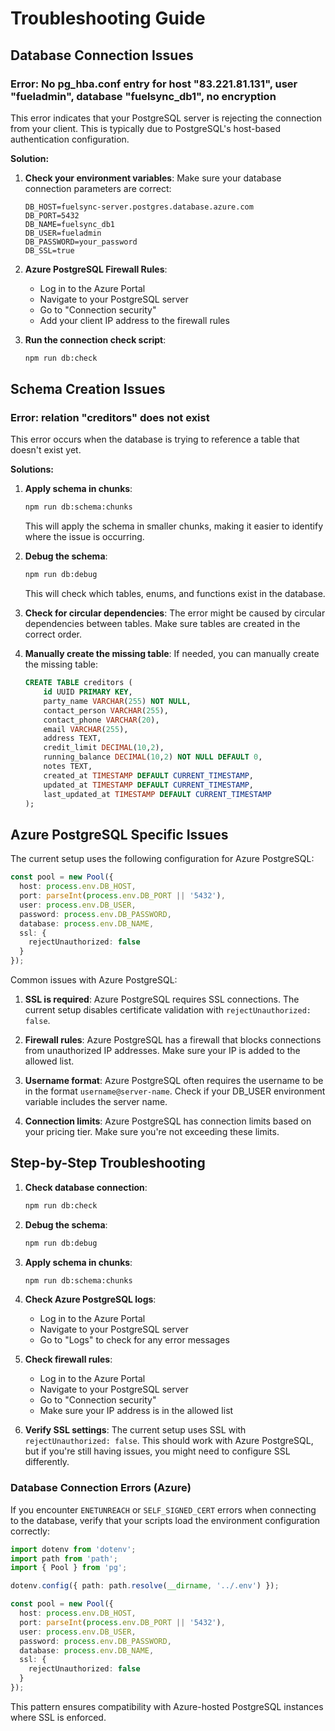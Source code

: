 # Troubleshooting Guide

## Database Connection Issues

### Error: No pg_hba.conf entry for host "83.221.81.131", user "fueladmin", database "fuelsync_db1", no encryption

This error indicates that your PostgreSQL server is rejecting the connection from your client. This is typically due to PostgreSQL's host-based authentication configuration.

**Solution:**

1. **Check your environment variables**:
   Make sure your database connection parameters are correct:
   ```
   DB_HOST=fuelsync-server.postgres.database.azure.com
   DB_PORT=5432
   DB_NAME=fuelsync_db1
   DB_USER=fueladmin
   DB_PASSWORD=your_password
   DB_SSL=true
   ```

2. **Azure PostgreSQL Firewall Rules**:
   - Log in to the Azure Portal
   - Navigate to your PostgreSQL server
   - Go to "Connection security"
   - Add your client IP address to the firewall rules

3. **Run the connection check script**:
   ```bash
   npm run db:check
   ```

## Schema Creation Issues

### Error: relation "creditors" does not exist

This error occurs when the database is trying to reference a table that doesn't exist yet.

**Solutions:**

1. **Apply schema in chunks**:
   ```bash
   npm run db:schema:chunks
   ```
   This will apply the schema in smaller chunks, making it easier to identify where the issue is occurring.

2. **Debug the schema**:
   ```bash
   npm run db:debug
   ```
   This will check which tables, enums, and functions exist in the database.

3. **Check for circular dependencies**:
   The error might be caused by circular dependencies between tables. Make sure tables are created in the correct order.

4. **Manually create the missing table**:
   If needed, you can manually create the missing table:
   ```sql
   CREATE TABLE creditors (
       id UUID PRIMARY KEY,
       party_name VARCHAR(255) NOT NULL,
       contact_person VARCHAR(255),
       contact_phone VARCHAR(20),
       email VARCHAR(255),
       address TEXT,
       credit_limit DECIMAL(10,2),
       running_balance DECIMAL(10,2) NOT NULL DEFAULT 0,
       notes TEXT,
       created_at TIMESTAMP DEFAULT CURRENT_TIMESTAMP,
       updated_at TIMESTAMP DEFAULT CURRENT_TIMESTAMP,
       last_updated_at TIMESTAMP DEFAULT CURRENT_TIMESTAMP
   );
   ```

## Azure PostgreSQL Specific Issues

The current setup uses the following configuration for Azure PostgreSQL:

```typescript
const pool = new Pool({
  host: process.env.DB_HOST,
  port: parseInt(process.env.DB_PORT || '5432'),
  user: process.env.DB_USER,
  password: process.env.DB_PASSWORD,
  database: process.env.DB_NAME,
  ssl: {
    rejectUnauthorized: false
  }
});
```

Common issues with Azure PostgreSQL:

1. **SSL is required**: Azure PostgreSQL requires SSL connections. The current setup disables certificate validation with `rejectUnauthorized: false`.

2. **Firewall rules**: Azure PostgreSQL has a firewall that blocks connections from unauthorized IP addresses. Make sure your IP is added to the allowed list.

3. **Username format**: Azure PostgreSQL often requires the username to be in the format `username@server-name`. Check if your DB_USER environment variable includes the server name.

4. **Connection limits**: Azure PostgreSQL has connection limits based on your pricing tier. Make sure you're not exceeding these limits.

## Step-by-Step Troubleshooting

1. **Check database connection**:
   ```bash
   npm run db:check
   ```

2. **Debug the schema**:
   ```bash
   npm run db:debug
   ```

3. **Apply schema in chunks**:
   ```bash
   npm run db:schema:chunks
   ```

4. **Check Azure PostgreSQL logs**:
   - Log in to the Azure Portal
   - Navigate to your PostgreSQL server
   - Go to "Logs" to check for any error messages

5. **Check firewall rules**:
   - Log in to the Azure Portal
   - Navigate to your PostgreSQL server
   - Go to "Connection security"
   - Make sure your IP address is in the allowed list

6. **Verify SSL settings**:
   The current setup uses SSL with `rejectUnauthorized: false`. This should work with Azure PostgreSQL, but if you're still having issues, you might need to configure SSL differently.

### Database Connection Errors (Azure)

If you encounter `ENETUNREACH` or `SELF_SIGNED_CERT` errors when connecting to the database, verify that your scripts load the environment configuration correctly:

```ts
import dotenv from 'dotenv';
import path from 'path';
import { Pool } from 'pg';

dotenv.config({ path: path.resolve(__dirname, '../.env') });

const pool = new Pool({
  host: process.env.DB_HOST,
  port: parseInt(process.env.DB_PORT || '5432'),
  user: process.env.DB_USER,
  password: process.env.DB_PASSWORD,
  database: process.env.DB_NAME,
  ssl: {
    rejectUnauthorized: false
  }
});
```

This pattern ensures compatibility with Azure-hosted PostgreSQL instances where SSL is enforced.
